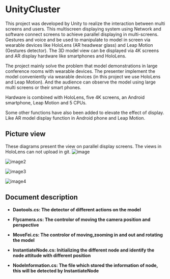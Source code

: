 # UnityCluster

This project was developed by Unity to realize the interaction between multi screens and users. This multiscreen displaying system using Network and software connect screens to achieve parallel displaying in multi-screens. Gestures and voice and be used to manipulate to model in screen via wearable devices like HoloLens (AR headwear glass) and Leap Motion (Gestures detector). The 3D model view can be displayed via 4K screens and AR display hardware like smartphones and HoloLens.

The project mainly solve the problem that model demonstrations in large conference rooms with wearable devices. The presenter implement the model conveniently via wearable devices (in this project we use HoloLens and Leap Motion). And the audience can observe the model using large multi screens or their smart phones.

Hardware is combined with HoloLens, five 4K screens, an Android smartphone, Leap Motion and 5 CPUs.

Some other functions have also been added to elevate the effect of display. Like AR model display function in Android phone and Leap Motion.

## Picture view
These diagrams present the view on parallel display screens. The views in HoloLens can not upload in git.
![image](http://img.blog.csdn.net/20170604194742318?watermark/2/text/aHR0cDovL2Jsb2cuY3Nkbi5uZXQvanhzZHE=/font/5a6L5L2T/fontsize/400/fill/I0JBQkFCMA==/dissolve/70/gravity/SouthEast)

![image2](http://img.blog.csdn.net/20170604204835240?watermark/2/text/aHR0cDovL2Jsb2cuY3Nkbi5uZXQvanhzZHE=/font/5a6L5L2T/fontsize/400/fill/I0JBQkFCMA==/dissolve/70/gravity/SouthEast)

![image3](http://img.blog.csdn.net/20170604204847036?watermark/2/text/aHR0cDovL2Jsb2cuY3Nkbi5uZXQvanhzZHE=/font/5a6L5L2T/fontsize/400/fill/I0JBQkFCMA==/dissolve/70/gravity/SouthEast)

![image4](http://img.blog.csdn.net/20170604204817036?watermark/2/text/aHR0cDovL2Jsb2cuY3Nkbi5uZXQvanhzZHE=/font/5a6L5L2T/fontsize/400/fill/I0JBQkFCMA==/dissolve/70/gravity/SouthEast)

## Document description

- **Daotools.cs: The detector of different actions on the model**

- **Flycamera.cs: The controlor of moving the camera position and perspective**

- **MoveFei.cs: The controlor of moving,zooming in and out and rotating the model**

- **InstantiateNode.cs: Initializing the different node and identify the node attitude with different position**

- **NodeInformation.cs: The file which stored the information of node, this will be detected by InstantiateNode**

